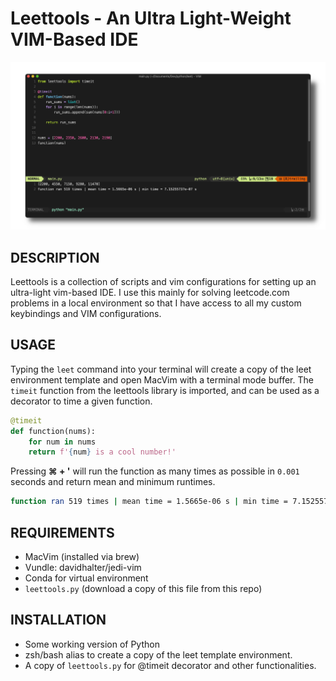 # Leettools - An Ultra Light-Weight VIM-Based IDE

![projectimage](img/leet.png)

## DESCRIPTION
Leettools is a collection of scripts and vim configurations for setting up an ultra-light vim-based IDE. I use this mainly for solving leetcode.com problems in a local environment so that I have access to all my custom keybindings and VIM configurations.

## USAGE
Typing the `leet` command into your terminal will create a copy of the leet environment template and open MacVim with a terminal mode buffer. The `timeit` function from the leettools library is imported, and can be used as a decorator to time a given function.

```python
@timeit
def function(nums):
	for num in nums
	return f'{num} is a cool number!'
```

Pressing **⌘ + '** will run the function as many times as possible in `0.001` seconds and return mean and minimum runtimes.
```bash
function ran 519 times | mean time = 1.5665e-06 s | min time = 7.15255737e-07 s
```


## REQUIREMENTS
* MacVim (installed via brew)
* Vundle: davidhalter/jedi-vim
* Conda for virtual environment
* `leettools.py` (download a copy of this file from this repo)

## INSTALLATION
* Some working version of Python
* zsh/bash alias to create a copy of the leet template environment.
* A copy of `leettools.py` for @timeit decorator and other functionalities.